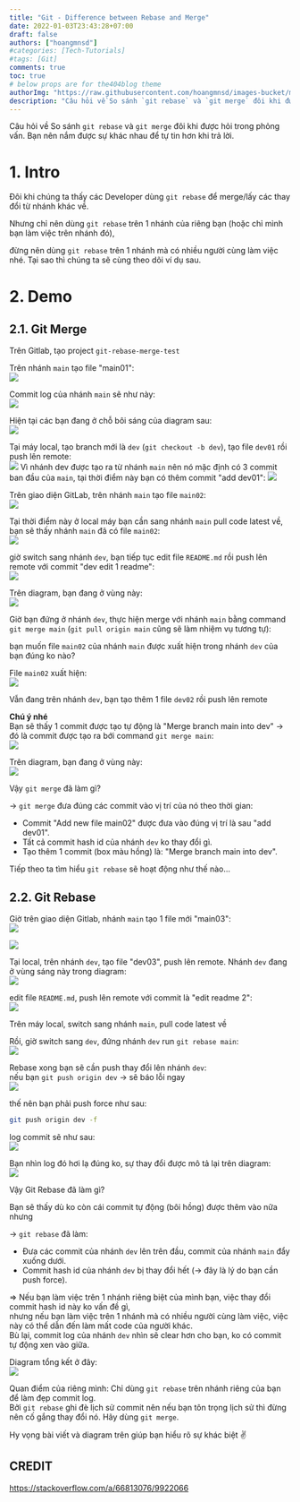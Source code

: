 ```yaml
---
title: "Git - Difference between Rebase and Merge"
date: 2022-01-03T23:43:28+07:00
draft: false
authors: ["hoangmnsd"]
#categories: [Tech-Tutorials]
#tags: [Git]
comments: true
toc: true
# below props are for the404blog theme
authorImg: "https://raw.githubusercontent.com/hoangmnsd/images-bucket/master/static/images/hoangmsnd-avatar001.jpg"
description: "Câu hỏi về So sánh `git rebase` và `git merge` đôi khi được hỏi trong phỏng vấn. Bạn nên nắm được sự khác nhau để tự tin hơn khi trả lời. "
---
```


Câu hỏi về So sánh `git rebase` và `git merge` đôi khi được hỏi trong phỏng vấn. Bạn nên nắm được sự khác nhau để tự tin hơn khi trả lời.

# 1. Intro

Đôi khi chúng ta thấy các Developer dùng `git rebase` để merge/lấy các thay đổi từ nhánh khác về.

Nhưng chỉ nên dùng `git rebase` trên 1 nhánh của riêng bạn (hoặc chỉ mình bạn làm việc trên nhánh đó),  

đừng nên dùng `git rebase` trên 1 nhánh mà có nhiều người cùng làm việc nhé. Tại sao thì chúng ta sẽ cùng theo dõi ví dụ sau.  

# 2. Demo

## 2.1. Git Merge

Trên Gitlab, tạo project `git-rebase-merge-test`

Trên nhánh `main` tạo file "main01":  
![](https://raw.githubusercontent.com/hoangmnsd/images-bucket/master/static/images/diff-rebase-merge-init-prj.jpg)

Commit log của nhánh `main` sẽ như này:  
![](https://raw.githubusercontent.com/hoangmnsd/images-bucket/master/static/images/diff-rebase-merge-log-main-01.jpg)

Hiện tại các bạn đang ở chỗ bôi sáng của diagram sau:  
![](https://raw.githubusercontent.com/hoangmnsd/images-bucket/master/static/images/diff-rebase-merge-diagram-main01.jpg)

Tại máy local, tạo branch mới là `dev` (`git checkout -b dev`), tạo file `dev01` rồi push lên remote:  
![](https://raw.githubusercontent.com/hoangmnsd/images-bucket/master/static/images/diff-rebase-merge-log-dev01.jpg)
Vì nhánh dev được tạo ra từ nhánh `main` nên nó mặc định có 3 commit ban đầu của `main`, tại thời điểm này bạn có thêm commit "add dev01":
![](https://raw.githubusercontent.com/hoangmnsd/images-bucket/master/static/images/diff-rebase-merge-diagram-dev01.jpg)

Trên giao diện GitLab, trên nhánh `main` tạo file `main02`:  
![](https://raw.githubusercontent.com/hoangmnsd/images-bucket/master/static/images/diff-rebase-merge-log-main-02.jpg)

Tại thời điểm này ở local máy bạn cần sang nhánh `main` pull code latest về, bạn sẽ thấy nhánh `main` đã có file `main02`:  
![](https://raw.githubusercontent.com/hoangmnsd/images-bucket/master/static/images/diff-rebase-merge-log-main-pull-local.jpg)

giờ switch sang nhánh `dev`, bạn tiếp tục edit file `README.md` rồi push lên remote với commit "dev edit 1 readme":  
![](https://raw.githubusercontent.com/hoangmnsd/images-bucket/master/static/images/diff-rebase-merge-log-dev-edit-readme1.jpg)

Trên diagram, bạn đang ở vùng này:  
![](https://raw.githubusercontent.com/hoangmnsd/images-bucket/master/static/images/diff-rebase-merge-diagram-dev-before-merge.jpg)

Giờ bạn đứng ở nhánh `dev`, thực hiện merge với nhánh `main` bằng command `git merge main` (`git pull origin main` cũng sẽ làm nhiệm vụ tương tự):  

bạn muốn file `main02` của nhánh `main` được xuất hiện trong nhánh `dev` của bạn đúng ko nào?

File `main02` xuất hiện:  
![](https://raw.githubusercontent.com/hoangmnsd/images-bucket/master/static/images/diff-rebase-merge-log-dev-merge-main.jpg)

Vẫn đang trên nhánh `dev`, bạn tạo thêm 1 file `dev02` rồi push lên remote  

**Chú ý nhé**  
Bạn sẽ thấy 1 commit được tạo tự động là "Merge branch main into dev" -> đó là commit được tạo ra bới command `git merge main`:  
![](https://raw.githubusercontent.com/hoangmnsd/images-bucket/master/static/images/diff-rebase-merge-log-dev02.jpg)

Trên diagram, bạn đang ở vùng này:  
![](https://raw.githubusercontent.com/hoangmnsd/images-bucket/master/static/images/diff-rebase-merge-diagram-dev02.jpg)

Vậy `git merge` đã làm gì?  

-> `git merge` đưa đúng các commit vào vị trí của nó theo thời gian:   
- Commit "Add new file main02" được đưa vào đúng vị trí là sau "add dev01".   
- Tất cả commit hash id của nhánh `dev` ko thay đổi gì.  
- Tạo thêm 1 commit (box màu hồng) là: "Merge branch main into dev".  

Tiếp theo ta tìm hiểu `git rebase` sẽ hoạt động như thế nào...

## 2.2. Git Rebase

Giờ trên giao diện Gitlab, nhánh `main` tạo 1 file mới "main03":  
![](https://raw.githubusercontent.com/hoangmnsd/images-bucket/master/static/images/diff-rebase-merge-log-main-03.jpg)  

![](https://raw.githubusercontent.com/hoangmnsd/images-bucket/master/static/images/diff-rebase-merge-diagram-main03.jpg)

Tại local, trên nhánh `dev`, tạo file "dev03", push lên remote. Nhánh `dev` đang ở vùng sáng này trong diagram:    
![](https://raw.githubusercontent.com/hoangmnsd/images-bucket/master/static/images/diff-rebase-merge-diagram-dev03.jpg)


edit file `README.md`, push lên remote với commit là "edit readme 2":  
![](https://raw.githubusercontent.com/hoangmnsd/images-bucket/master/static/images/diff-rebase-merge-diagram-before-rebase.jpg)

Trên máy local, switch sang nhánh `main`, pull code latest về 

Rồi, giờ switch sang `dev`, đứng nhánh `dev` run `git rebase main`:  
![](https://raw.githubusercontent.com/hoangmnsd/images-bucket/master/static/images/diff-rebase-merge-dev-rebase-maiin.jpg)

Rebase xong bạn sẽ cần push thay đổi lên nhánh `dev`:  
nếu bạn `git push origin dev` -> sẽ báo lỗi ngay  
![](https://raw.githubusercontent.com/hoangmnsd/images-bucket/master/static/images/diff-rebase-merge-push-error.jpg)

thế nên bạn phải push force như sau:  
```sh
git push origin dev -f
```

log commit sẽ như sau:  
![](https://raw.githubusercontent.com/hoangmnsd/images-bucket/master/static/images/diff-rebase-merge-dev-log-after-rebase.jpg)

Bạn nhìn log đó hơi lạ đúng ko, sự thay đổi được mô tả lại trên diagram:   
![](https://raw.githubusercontent.com/hoangmnsd/images-bucket/master/static/images/diff-rebase-merge-diagram-after-rebase.jpg)

Vậy Git Rebase đã làm gì?  

Bạn sẽ thấy dù ko còn cái commit tự động (bôi hồng) được thêm vào nữa nhưng

-> `git rebase` đã làm: 
- Đưa các commit của nhánh `dev` lên trên đầu, commit của nhánh `main` đẩy xuống dưới.  
- Commit hash id của nhánh `dev` bị thay đổi hết (-> đây là lý do bạn cần push force).  

=> Nếu bạn làm việc trên 1 nhánh riêng biệt của mình bạn, việc thay đổi commit hash id này ko vấn đề gì,  
nhưng nếu bạn làm việc trên 1 nhánh mà có nhiều người cùng làm việc, việc này có thể dẫn đến làm mất code của người khác.  
Bù lại, commit log của nhánh `dev` nhìn sẽ clear hơn cho bạn, ko có commit tự động xen vào giữa. 

Diagram tổng kết ở đây:  
![](https://raw.githubusercontent.com/hoangmnsd/images-bucket/master/static/images/diff-rebase-merge-dev-main-log-all.jpg)

Quan điểm của riêng mình: Chỉ dùng `git rebase` trên nhánh riêng của bạn để làm đẹp commit log.  
Bởi `git rebase` ghi đè lịch sử commit nên nếu bạn tôn trọng lịch sử thì đừng nên cố gắng thay đổi nó. Hãy dùng `git merge`.      

Hy vọng bài viết và diagram trên giúp bạn hiểu rõ sự khác biệt ✌

## CREDIT

https://stackoverflow.com/a/66813076/9922066  